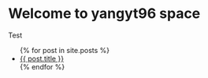# Welcome to yangyt96 space

<!-- This is a working journal that I would like to share some problem that I have encountered and engineering contents that I have solved it. -->
Test

<ul>
  {% for post in site.posts %}
    <li>
      <a href="{{ post.url }}">{{ post.title }}</a>
    </li>
  {% endfor %}
</ul>